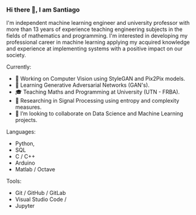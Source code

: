 ### Hi there 👋, I am Santiago

I'm independent machine learning engineer and university professor with more than 13 years of experience teaching engineering subjects in the fields of mathematics and programming. I'm interested in developing my professional career in machine learning applying my acquired knowledge and experience at implementing systems with a positive impact on our society.

Currently:

- 🔭 Working on Computer Vision using StyleGAN and Pix2Pix models.
- 🌱 Learning Generative Adversarial Networks (GAN's).  
- 🎓 Teaching Maths and Programming at University (UTN - FRBA).
- 🔬 Researching in Signal Processing using entropy and complexity measures.
- 👯 I’m looking to collaborate on Data Science and Machine Learning projects.

Languages: 

- Python, 
- SQL
- C / C++
- Arduino
- Matlab / Octave

Tools:

- Git / GitHub / GitLab
- Visual Studio Code / 
- Jupyter

